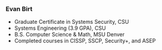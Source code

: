 
### Evan Birt

- Graduate Certificate in Systems Security, CSU
- Systems Engineering (3.9 GPA), CSU
- B.S. Computer Science & Math, MSU Denver
- Completed courses in CISSP, SSCP, Security+, and ASEP
